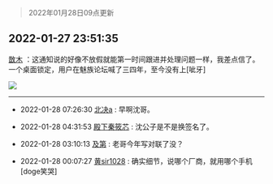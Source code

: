 > 2022年01月28日09点更新
<link rel="stylesheet" href="https://cdn.jsdelivr.net/gh/taotie6/sampleJSON@main/css/photo_show.css">
<meta name="referrer" content="no-referrer" />


 ## 2022-01-27 23:51:35 

 [㪚木](https://www.coolapk.com/feed/33145954?shareKey=NmZmYmRkOTk4MWU0NjFmMmMxZmI~) ：这通知说的好像不放假就能第一时间跟进并处理问题一样，我差点信了。
一个桌面锁定，用户在魅族论坛喊了三四年，至今没有上[呲牙] 

<div class="album">
<img class="img-item" src="http://image.coolapk.com/feed/2020/0410/08/1081091_b9edf756_8970_3705@300x263.gif" />
</div>

 ------- 

- 2022-01-28 07:26:30 [北决a](uid=1918537) : 早啊沈哥。 

- 2022-01-28 04:31:53 [殿下秦筱芯](uid=1506692) : 沈公子是不是换签名了。 

- 2022-01-28 03:10:13 [及第](uid=1119990) : 老哥今年写对联了没？ 

- 2022-01-28 00:07:27 [黄sir1028](uid=905870) : 确实细节，说哪个厂商，就用哪个手机[doge笑哭] 

